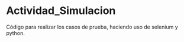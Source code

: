# Actividad_Simulacion

Código para realizar los casos de prueba, haciendo uso de selenium y python.
